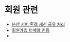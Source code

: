 # 회원 관련
- [분산 서버 환경 세션 공유 처리](https://github.com/yonggyo1125/teamproject502_1_4/blob/master/REDIS_SESSION.md)
- [회원가입 이메일 인증](https://github.com/yonggyo1125/teamproject502_1_4/blob/master/MEMBER_EMAIL.md)
- 